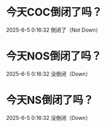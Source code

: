 # 今天COC倒闭了吗？

2025-6-5 0:16:32 倒闭了（Not Down）

# 今天NOS倒闭了吗？

2025-6-5 0:16:32 没倒闭（Down）

# 今天NS倒闭了吗？

2025-6-5 0:16:32 没倒闭（Down）

